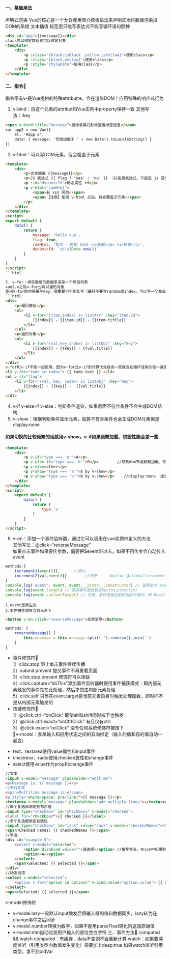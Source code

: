 #### 一、基础用法
声明式渲染
Vue的核心是一个允许使用简介模板语法来声明式地将数据渲染进DOM的系统
文本插值
标签里只能写表达式不能写循环语句那种
```html
<div id="app">{{message}}</div>
class可以绑定数组也可以绑定对象
<template>
    <div>
        <p :class="{black:isBlack ,yellow:isYellow}">使用class</p>
        <p :class="[black,yellow]">使用class</p>
        <p :style="styleData">使用class</p>
    </div>
</template>
```
#### 二、指令🔔
指令带有v-是Vue提供的特殊attributre，会在渲染DOM上应用特殊的响应式行为
1. v-bind：将这个元素的attribut和Vue实例中property保持一致
其他写法：:key
```html
<span v-bind:title=“message”>鼠标悬停几秒钟查看绑定信息</span>
var app2 = new Vue({ 
    el: '#app-2’, 
    data: { message: '页面加载于 ' + new Date().toLocaleString() } 
})
```
2. v-html：可以写DOM元素，但会覆盖子元素
```html
<template>
    <div>
        <p>文本插值 {{message}}</p>
        <p>JS 表达式 {{ flag ? 'yes' : 'no' }} （只能是表达式，不能是 js 语句）</p>
        <p :id="dynamicId">动态属性 id</p>
        <p v-html="rawHtml">
            <span>有 xss 风险</span>
            <span>【注意】使用 v-html 之后，将会覆盖子元素</span>
        </p>
    </div>
</template>
<script>
export default {
    data() {
        return {
            message: 'hello vue',
            flag: true,
            rawHtml: '指令 - 原始 html <b>加粗</b> <i>斜体</i>',
            dynamicId: `id-${Date.now()}`
        }
    }
}
</script>
```html

3. v-for：绑定数组的数据来渲染一个项目列表
vue2.x之后v-for也可以遍历对象
使用v-for的时候要写key，很重要但不能乱写（最好不要写random或index，可以写一个和业务相关联的信息）
```html
<div>
    <p>遍历数组</p>
    <ul>
        <li v-for="(item,index) in listArr" :key="item.id">
            {{index}} - {{item.id}} - {{item.tittle}}
        </li>
    </ul>
    <p>遍历对象</p>
    <ul>
        <li v-for="(val,key,index) in listObj" :key="key">
            {{index}} - {{key}} - {{val.title}}
        </li>
    </ul>
</div>
v-for和v-if不能一起使用，因为v-for比v-if的计算优先级高一些就会在循环渲染的每一遍里面都进行判断，最好是把v-if放在高一层的位置
<li v-for="todo in todos"> {{ todo.text }} </li>
<ul v-if="flag">
    <li v-for="(val, key, index) in listObj" :key="key">
        {{index}} - {{key}} -  {{val.title}}
    </li>
</ul>
```
4. v-if  v-else-if  v-else：判断条件渲染，如果后面不符合条件不会生成DOM结构
5. v-show：根据判断条件显示元素，就算不符合条件也会生成DOM元素但是display:none
#### 如果切换的比较频繁的话就用v-show，v-if如果频繁加载、销毁性能会差一些
```html
<template>
    <div>
        <p v-if="type === 'a'">A</p>
        <p v-else-if="type === 'b'">B</p>        //导致dom节点频繁加载、销毁
        <p v-else>other</p>
        <p v-show="type === 'a'">A by v-show</p>
        <p v-show="type === 'b'">B by v-show</p>    //display:none  适合频繁切换
    </div> 
</template>
<script>
    export default {
        data() {
            return {
                type:'a'
            }
        }
    }
</script>
```
6. v-on：添加一个事件监听器，通过它可以调用在vue实例中定义的方法  
其他写法：@click=“reverseMessage”  
如果点击事件如果要传参数，需要把$event带过去，如果不用传参会自动传入event  
```js
methods:{
    increment1(event){},      //默认
    increment2(val,event){}        //传参     <button @click=“increment2(2,$event)”>+2</button>
}
console.log('event', event, event.__proto__.constructor) // 是原生的 event 对象⭐️
console.log(event.target) // 表明事件是挂载在button上(button)
console.log(event.currentTarget) // 注意，事件是被注册到当前元素的，和 React 不一样
```
    1.event是原生的  
    2.事件被挂载在当前元素下  
```html
<button v-on:click="reverseMessage">反转消息</button>
```
```js
methods: {
    reverseMessage() {
        this.message = this.message.split('').reverse().join('')
    }
}
```
 - 事件修饰符👀    
1）click.stop 阻止单击事件继续传播   
2）submit.prevent 提交事件不再重载页面   
3）click.stop.prevent   修饰符可以串联   
4）click.capture=“doThis"添加事件监听器时使用事件捕获模式：即内部元素触发的事件先在此处理，然后才交由内部元素处理   
5）click.self 只当在event.target是当前元素自身时触发处理函数，即时间不是从内部元素触发的   
 - 按键修饰符👀   
1）@click.ctrl=“onClick"  即使alt和shift同时按下也触发   
2）@click.ctrl.exact=“onCtrlClick"    有且仅有ctrl   
3）@click.exact=“onClick"    没有任何系统修饰符被按下   
🔔v-model：表单输入和应用状态之间的双向绑定（输入的值和存的值自动一起变）   
* text、textarea使用value属性和input事件
* checkbox、radio使用checked属性和change事件
* select使用value作为prop和change事件
```html
//文本
<input v-model="message" placeholder="edit me”>
<p>Message is: {{ message }}</p>
//多行文本
<span>Multiline message is:</span>
<p style="white-space: pre-line;">{{ message }}</p>
<textarea v-model="message" placeholder="add multiple lines"></textarea>
//单个复选框绑定到布尔值
<input type="checkbox" id="checkboxx" v-model="checked”>
<label for="checkboxx">{{ checked }}</label>
//多个复选框绑定到数组
<input type="checkbox" id="jack" value="Jack" v-model="checkedNames"><label for="jack">Jack</label><input type="checkbox" id="john" value="John" v-model="checkedNames"><label for="john">John</label><input type="checkbox" id="mike" value="Mike" v-model="checkedNames"><label for="mike">Mike</label>
<span>Checked names: {{ checkedNames }}</span>
//单选
<div id="example-5”> 
    <select v-model="selected”> 
        <option disabled value="">请选择</option> //推荐写法，在ios中如果默认匹配不到会使用户无法选第一个选项
        <option>A</option> 
    </select> 
    <span>Selected: {{ selected }}</span>
</div>
//动态选项
<select v-model="selected”>
    <option v-for="option in options" v-bind:value="option.value"> {{ option.text }} </option>
</select>
<span>Selected: {{ selected }}</span>
```
v-model修饰符
* v-model.lazy一般默认input触发后将输入框的值和数据同步，lazy转为在change事件之后同步
* v-model.number转换为数字，如果不能用parseFloat转化则返回原始值
* v-model.trim自动过滤用户输入的首位空白字符
三、事件方法🔔
computed && watch
computed：有缓存，data不变则不会重新计算
watch：如果要深度监听（引用类型内数值发生变化）需要加上deep:true
            如果watch监听引用类型，拿不到oldVal
